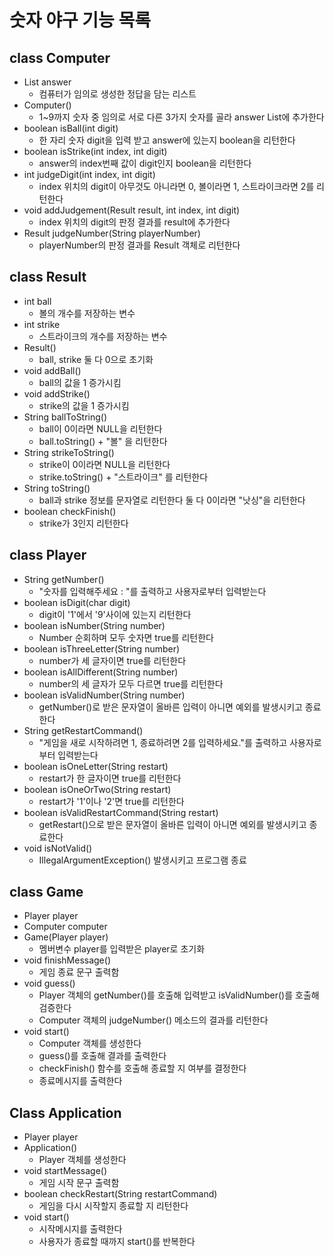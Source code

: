 # 숫자 야구 기능 목록

## class Computer

- List answer
    - 컴퓨터가 임의로 생성한 정답을 담는 리스트
- Computer()
    - 1~9까지 숫자 중 임의로 서로 다른 3가지 숫자를 골라 answer List에 추가한다
- boolean isBall(int digit)
    - 한 자리 숫자 digit을 입력 받고 answer에 있는지 boolean을 리턴한다
- boolean isStrike(int index, int digit)
    - answer의 index번째 값이 digit인지 boolean을 리턴한다
- int judgeDigit(int index, int digit)
    - index 위치의 digit이 아무것도 아니라면 0, 볼이라면 1, 스트라이크라면 2를 리턴한다
- void addJudgement(Result result, int index, int digit)
    - index 위치의 digit의 판정 결과를 result에 추가한다
- Result judgeNumber(String playerNumber)
    - playerNumber의 판정 결과를 Result 객체로 리턴한다

## class Result

- int ball
    - 볼의 개수를 저장하는 변수
- int strike
    - 스트라이크의 개수를 저장하는 변수
- Result()
    - ball, strike 둘 다 0으로 초기화
- void addBall()
    - ball의 값을 1 증가시킴
- void addStrike()
    - strike의 값을 1 증가시킴
- String ballToString()
    - ball이 0이라면 NULL을 리턴한다
    - ball.toString() + "볼" 을 리턴한다
- String strikeToString()
    - strike이 0이라면 NULL을 리턴한다
    - strike.toString() + "스트라이크" 를 리턴한다
- String toString()
    - ball과 strike 정보를 문자열로 리턴한다 둘 다 0이라면 "낫싱"을 리턴한다
- boolean checkFinish()
    - strike가 3인지 리턴한다

## class Player

- String getNumber()
    - "숫자를 입력해주세요 : "를 출력하고 사용자로부터 입력받는다
- boolean isDigit(char digit)
    - digit이 '1'에서 '9'사이에 있는지 리턴한다
- boolean isNumber(String number)
    - Number 순회하며 모두 숫자면 true를 리턴한다
- boolean isThreeLetter(String number)
    - number가 세 글자이면 true를 리턴한다
- boolean isAllDifferent(String number)
    - number의 세 글자가 모두 다르면 true를 리턴한다
- boolean isValidNumber(String number)
    - getNumber()로 받은 문자열이 올바른 입력이 아니면 예외를 발생시키고 종료한다
- String getRestartCommand()
    - "게임을 새로 시작하려면 1, 종료하려면 2를 입력하세요."를 출력하고 사용자로부터 입력받는다
- boolean isOneLetter(String restart)
    - restart가 한 글자이면 true를 리턴한다
- boolean isOneOrTwo(String restart)
    - restart가 '1'이나 '2'면 true를 리턴한다
- boolean isValidRestartCommand(String restart)
    - getRestart()으로 받은 문자열이 올바른 입력이 아니면 예외를 발생시키고 종료한다
- void isNotValid()
    - IllegalArgumentException() 발생시키고 프로그램 종료

## class Game

- Player player
- Computer computer
- Game(Player player)
    - 멤버변수 player를 입력받은 player로 초기화
- void finishMessage()
    - 게임 종료 문구 출력함
- void guess()
    - Player 객체의 getNumber()를 호출해 입력받고 isValidNumber()를 호출해 검증한다
    - Computer 객체의 judgeNumber() 메소드의 결과를 리턴한다
- void start()
    - Computer 객체를 생성한다
    - guess()를 호출해 결과를 출력한다
    - checkFinish() 함수를 호출해 종료할 지 여부를 결정한다
    - 종료메시지를 출력한다

## Class Application

- Player player
- Application()
    - Player 객체를 생성한다
- void startMessage()
    - 게임 시작 문구 출력함
- boolean checkRestart(String restartCommand)
    - 게임을 다시 시작할지 종료할 지 리턴한다
- void start()
    - 시작메시지를 출력한다
    - 사용자가 종료할 때까지 start()를 반복한다